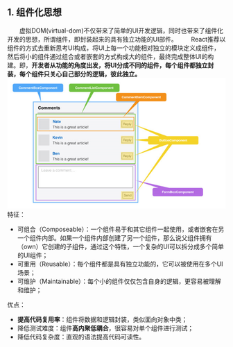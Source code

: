 ## 1. 组件化思想
&emsp;&emsp;虚拟DOM(virtual-dom)不仅带来了简单的UI开发逻辑，同时也带来了组件化开发的思想，所谓组件，即封装起来的具有独立功能的UI部件。
&emsp;&emsp;React推荐以组件的方式去重新思考UI构成，将UI上每一个功能相对独立的模块定义成组件，然后将小的组件通过组合或者嵌套的方式构成大的组件，最终完成整体UI的构建。即，**开发者从功能的角度出发，将UI分成不同的组件，每个组件都独立封装，每个组件只关心自己部分的逻辑，彼此独立。**
![](/images/图例2.png)
特征：
- 可组合（Composeable）：一个组件易于和其它组件一起使用，或者嵌套在另一个组件内部。如果一个组件内部创建了另一个组件，那么说父组件拥有（own）它创建的子组件，通过这个特性，一个复杂的UI可以拆分成多个简单的UI组件；
- 可重用（Reusable）：每个组件都是具有独立功能的，它可以被使用在多个UI场景；
- 可维护（Maintainable）：每个小的组件仅仅包含自身的逻辑，更容易被理解和维护；

优点：
- **提高代码复用率**：组件将数据和逻辑封装，类似面向对象中类；
- 降低测试难度：组件**高内聚低耦合**，很容易对单个组件进行测试；
- 降低代码复杂度：直观的语法提高代码可读性。


